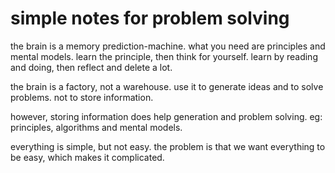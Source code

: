 # simple notes for problem solving

the brain is a memory prediction-machine. what you need are principles and mental models. learn the principle, then think for yourself. learn by reading and doing, then reflect and delete a lot.

the brain is a factory, not a warehouse. use it to generate ideas and to solve problems. not to store information.

however, storing information does help generation and problem solving. eg: principles, algorithms and mental models.

everything is simple, but not easy.
the problem is that we want everything to be easy, which makes it complicated.
